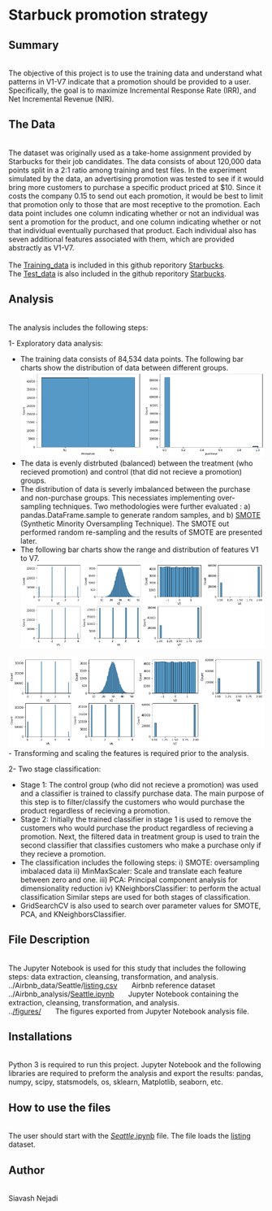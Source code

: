 # Starbuck promotion strategy

## Summary
<br>The objective of this project is to use the training data and understand what patterns in V1-V7 indicate that a promotion should be provided to a user. Specifically, the goal is to maximize Incremental Response Rate (IRR), and Net Incremental Revenue (NIR).

## The Data
<br>The dataset was originally used as a take-home assignment provided by Starbucks for their job candidates. The data consists of about 120,000 data points split in a 2:1 ratio among training and test files. In the experiment simulated by the data, an advertising promotion was tested to see if it would bring more customers to purchase a specific product priced at $10. Since it costs the company 0.15 to send out each promotion, it would be best to limit that promotion only to those that are most receptive to the promotion. Each data point includes one column indicating whether or not an individual was sent a promotion for the product, and one column indicating whether or not that individual eventually purchased that product. Each individual also has seven additional features associated with them, which are provided abstractly as V1-V7.
<br>
<br>The [Training_data](https://github.com/snejadi/Starbucks/blob/3cd8cd4017e6e10e0eb84f84817ef845f93e012d/training.csv) is included in this github reporitory [Starbucks](https://github.com/snejadi/Starbucks.git).
<br>The [Test_data](https://github.com/snejadi/Starbucks/blob/3cd8cd4017e6e10e0eb84f84817ef845f93e012d/Test.csv) is also included in the github reporitory [Starbucks](https://github.com/snejadi/Starbucks.git).

## Analysis
<br> The analysis includes the following steps:

1- Exploratory data analysis:
- The training data consists of 84,534 data points. The following bar charts show the distribution of data between different groups.
![Figure_01](https://github.com/snejadi/Starbucks/blob/aca62cdb8b8f26d3e5b75340ce27bca5a441dc9a/figures/fig_01.png?raw=true)
- The data is evenly distrbuted (balanced) between the treatment (who recieved promotion) and control (that did not recieve a promotion) groups.
- The distribution of data is severly imbalanced between the purchase and non-purchase groups. This necessiates implementing over-sampling techniques. Two methodologies were further evaluated : a) pandas.DataFrame.sample to generate random samples, and b) [SMOTE](https://imbalanced-learn.org/stable/references/generated/imblearn.over_sampling.SMOTE.html) (Synthetic Minority Oversampling Technique). The SMOTE out performed random re-sampling and the results of SMOTE are presented later.
- The following bar charts show the range and distribution of features V1 to V7. 
![Figure_02](https://github.com/snejadi/Starbucks/blob/aca62cdb8b8f26d3e5b75340ce27bca5a441dc9a/figures/fig_02_features.png)
<img src="https://github.com/snejadi/Starbucks/blob/aca62cdb8b8f26d3e5b75340ce27bca5a441dc9a/figures/fig_02_features.png">
- Transforming and scaling the features is required prior to the analysis. 

2- Two stage classification:
- Stage 1: The control group (who did not recieve a promotion) was used and a classifier is trained to classify purchase data. The main purpose of this step is to filter/classify the customers who would purchase the product regardless of recieving a promotion.
- Stage 2: Initially the trained classifier in stage 1 is used to remove the customers who would purchase the product regardless of recieving a promotion. Next, the filtered data in treatment group is used to train the second classifier that classifies customers who make a purchase only if they recieve a promotion. 
- The classification includes the following steps: 
i) SMOTE: oversampling imbalaced data
ii) MinMaxScaler: Scale and translate each feature between zero and one.
iii) PCA: Principal component analysis for dimensionality reduction
iv) KNeighborsClassifier: to perform the actual classification
Similar steps are used for both stages of classification. 
- GridSearchCV is also used to search over parameter values for SMOTE, PCA, and KNeighborsClassifier.

## File Description
<br>The Jupyter Notebook is used for this study that includes the following steps: data extraction, cleansing, transformation, and analysis. 
<br>../Airbnb_data/Seattle/[listing.csv](https://github.com/snejadi/Airbnb/blob/main/Airbnb_data/Seattle/listings.csv)&emsp;&emsp;Airbnb reference dataset
<br>../Airbnb_analysis/[Seattle.ipynb](https://github.com/snejadi/Airbnb/blob/main/Airbnb_analysis/Seattle.ipynb)&emsp;&emsp;Jupyter Notebook containing the extraction, cleansing, transformation, and analysis.
<br>..[/figures/](https://github.com/snejadi/Airbnb/tree/main/figures)&emsp;&emsp;The figures exported from Jupyter Notebook analysis file.

## Installations
<br>Python 3 is required to run this project. Jupyter Notebook and the following libraries are required to preform the analysis and export the results: pandas, numpy, scipy, statsmodels, os, sklearn, Matplotlib, seaborn, etc.

## How to use the files
<br>The user should start with the [<i>Seattle</i>.ipynb](https://github.com/snejadi/Airbnb/blob/main/Airbnb_analysis/Seattle.ipynb) file. The file loads the [listing](https://github.com/snejadi/Airbnb/blob/main/Airbnb_data/Seattle/listings.csv) dataset.

## Author
<br>Siavash Nejadi
